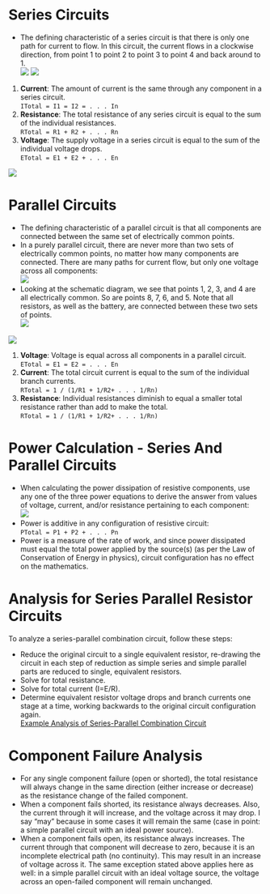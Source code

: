 # Series Circuits
- The defining characteristic of a series circuit is that there is only one path for current to flow. 
In this circuit, the current flows in a clockwise direction, from point 1 to point 2 to point 3 to point 4 and back around to 1.</br>
![](https://www.allaboutcircuits.com/uploads/articles/series-connection.jpg)
![](https://www.allaboutcircuits.com/uploads/articles/series-circuit.jpg)

1. **Current**: The amount of current is the same through any component in a series circuit. </br>
```ITotal = I1 = I2 = . . . In```
2. **Resistance**: The total resistance of any series circuit is equal to the sum of the individual resistances. </br>
```RTotal = R1 + R2 + . . . Rn```
3. **Voltage**: The supply voltage in a series circuit is equal to the sum of the individual voltage drops.  </br>
```ETotal = E1 + E2 + . . . En```

![](https://www.allaboutcircuits.com/uploads/articles/for-series-circuits-2.png)
# Parallel Circuits
- The defining characteristic of a parallel circuit is that all components are connected between the same set of electrically common points. 
- In a purely parallel circuit, there are never more than two sets of electrically common points, no matter how many components are connected. There are many paths for current flow, but only one voltage across all components:</br>
![](https://www.allaboutcircuits.com/uploads/articles/parallel-connection.jpg)
- Looking at the schematic diagram, we see that points 1, 2, 3, and 4 are all electrically common. So are points 8, 7, 6, and 5. Note that all resistors, as well as the battery, are connected between these two sets of points.</br>
![](https://www.allaboutcircuits.com/uploads/articles/parallel-circuit.jpg)

![](https://www.allaboutcircuits.com/uploads/articles/for-parallel-circuits-3.png)

1. **Voltage**: Voltage is equal across all components in a parallel circuit.  </br>
```ETotal = E1 = E2 = . . . En```
2. **Current**: The total circuit current is equal to the sum of the individual branch currents. </br>
```RTotal = 1 / (1/R1 + 1/R2+ . . . 1/Rn)```
3. **Resistance**: Individual resistances diminish to equal a smaller total resistance rather than add to make the total. </br>
```RTotal = 1 / (1/R1 + 1/R2+ . . . 1/Rn)```

# Power Calculation -  Series And Parallel Circuits
- When calculating the power dissipation of resistive components, use any one of the three power equations to derive the answer from values of voltage, current, and/or resistance pertaining to each component: </br>
![](https://www.allaboutcircuits.com/uploads/articles/power-equations.png)
- Power is additive in any configuration of resistive circuit: </br> ```PTotal = P1 + P2 + . . . Pn```
- Power is a measure of the rate of work, and since power dissipated must equal the total power applied by the source(s) (as per the Law of Conservation of Energy in physics), circuit configuration has no effect on the mathematics.

# Analysis for Series Parallel Resistor Circuits
To analyze a series-parallel combination circuit, follow these steps:
- Reduce the original circuit to a single equivalent resistor, re-drawing the circuit in each step of reduction as simple series and simple parallel parts are reduced to single, equivalent resistors.
- Solve for total resistance.
- Solve for total current (I=E/R).
- Determine equivalent resistor voltage drops and branch currents one stage at a time, working backwards to the original circuit configuration again.<br/>
[Example  Analysis of Series-Parallel Combination Circuit](https://www.allaboutcircuits.com/textbook/direct-current/chpt-7/analysis-technique/)

# Component Failure Analysis
- For any single component failure (open or shorted), the total resistance will always change in the same direction (either increase or decrease) as the resistance change of the failed component.
- When a component fails shorted, its resistance always decreases. Also, the current through it will increase, and the voltage across it may drop. I say “may” because in some cases it will remain the same (case in point: a simple parallel circuit with an ideal power source).
- When a component fails open, its resistance always increases. The current through that component will decrease to zero, because it is an incomplete electrical path (no continuity). This may result in an increase of voltage across it. The same exception stated above applies here as well: in a simple parallel circuit with an ideal voltage source, the voltage across an open-failed component will remain unchanged.
